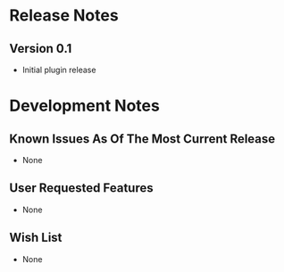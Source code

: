 Release Notes
==========

Version 0.1
---------------

* Initial plugin release


Development Notes
==========


Known Issues As Of The Most Current Release
---------------

* None

User Requested Features
---------------

* None

Wish List
---------------

* None